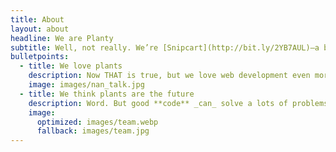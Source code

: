 ```yaml
---
title: About
layout: about
headline: We are Planty
subtitle: Well, not really. We’re [Snipcart](http://bit.ly/2YB7AUL)—a bunch of geeks from Québec City. Planty is a theme we built for [Stackbit](https://www.stackbit.com/), a killer JAMstack site-builder. To enable e-commerce on Planty, you’ll need to [sign up for Snipcart](http://bit.ly/2YzKmhP). Testing is forever free, no credit card required.
bulletpoints:
  - title: We love plants
    description: Now THAT is true, but we love web development even more. We talk about it on our blog, like, [a lot](http://bit.ly/2YA6999). We often craft live demos and open source these bad boys [on GitHub](https://github.com/snipcart). Matter of fact, this Planty theme [is open source too](https://github.com/snipcart/stackbit-theme-planty)! If you spot any bugs, open an issue, and we’ll fire our junior dev. Just kidding Michael, you’re good.
    image: images/nan_talk.jpg
  - title: We think plants are the future
    description: Word. But good **code** _can_ solve a lots of problems, too. New _and_ old. That’s why we help beginners get started with web development through free content and tools, like this theme. We also believe [the JAMstack](https://jamstack.org/) might be one solid pillar on which we build that future.
    image:
      optimized: images/team.webp
      fallback: images/team.jpg
---
```

